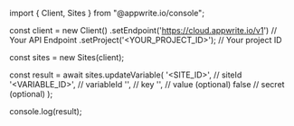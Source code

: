 import { Client, Sites } from "@appwrite.io/console";

const client = new Client()
    .setEndpoint('https://cloud.appwrite.io/v1') // Your API Endpoint
    .setProject('<YOUR_PROJECT_ID>'); // Your project ID

const sites = new Sites(client);

const result = await sites.updateVariable(
    '<SITE_ID>', // siteId
    '<VARIABLE_ID>', // variableId
    '<KEY>', // key
    '<VALUE>', // value (optional)
    false // secret (optional)
);

console.log(result);
